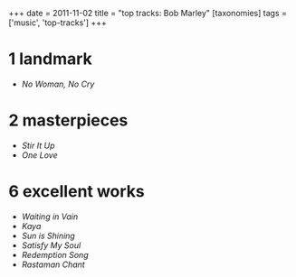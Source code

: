 +++
date = 2011-11-02
title = "top tracks: Bob Marley"
[taxonomies]
tags = ['music', 'top-tracks']
+++

1 landmark
==========

-   *No Woman, No Cry*

2 masterpieces
==============

-   *Stir It Up*
-   *One Love*

6 excellent works
=================

-   *Waiting in Vain*
-   *Kaya*
-   *Sun is Shining*
-   *Satisfy My Soul*
-   *Redemption Song*
-   *Rastaman Chant*
